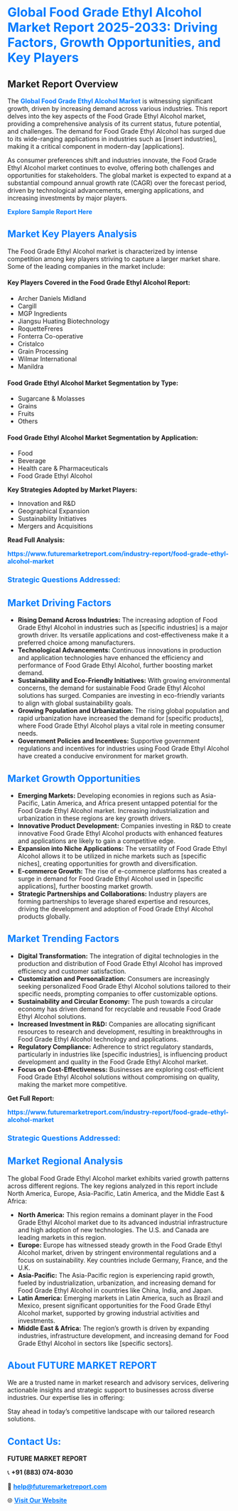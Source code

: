 <h1 style="color: #007BFF;">Global Food Grade Ethyl Alcohol Market Report 2025-2033: Driving Factors, Growth Opportunities, and Key Players</h1>

<section id="overview">
<h2>Market Report Overview</h2>
<p>The <a href="https://www.futuremarketreport.com/industry-report/food-grade-ethyl-alcohol-market" style="color: #007BFF; text-decoration: none;"><strong>Global Food Grade Ethyl Alcohol Market</strong></a> is witnessing significant growth, driven by increasing demand across various industries. This report delves into the key aspects of the Food Grade Ethyl Alcohol market, providing a comprehensive analysis of its current status, future potential, and challenges. The demand for Food Grade Ethyl Alcohol has surged due to its wide-ranging applications in industries such as [insert industries], making it a critical component in modern-day [applications].</p>
<p>As consumer preferences shift and industries innovate, the Food Grade Ethyl Alcohol market continues to evolve, offering both challenges and opportunities for stakeholders. The global market is expected to expand at a substantial compound annual growth rate (CAGR) over the forecast period, driven by technological advancements, emerging applications, and increasing investments by major players.</p>
</section>

<section id="overview">
<p><a href="https://www.futuremarketreport.com/request-sample/reportId=119771" style="color: #007BFF; text-decoration: none;"><strong>Explore Sample Report Here</strong></a></p>
</section>

<section id="key-players">
<h2 style="color: #007BFF;">Market Key Players Analysis</h2>
<p>The Food Grade Ethyl Alcohol market is characterized by intense competition among key players striving to capture a larger market share. Some of the leading companies in the market include:</p>
<h4>Key Players Covered in the Food Grade Ethyl Alcohol Report:</h4>
<ul><li>Archer Daniels Midland</li><li>Cargill</li><li>MGP Ingredients</li><li>Jiangsu Huating Biotechnology</li><li>RoquetteFreres</li><li>Fonterra Co-operative</li><li>Cristalco</li><li>Grain Processing</li><li>Wilmar International</li><li>Manildra</li></ul>
<h4>Food Grade Ethyl Alcohol Market Segmentation by Type:</h4>
<ul><li>Sugarcane &amp; Molasses</li><li>Grains</li><li>Fruits</li><li>Others</li></ul>

<h4>Food Grade Ethyl Alcohol Market Segmentation by Application:</h4>
<ul><li>Food</li><li>Beverage</li><li>Health care &amp; Pharmaceuticals</li><li>Food Grade Ethyl Alcohol</li></ul>
<p><strong>Key Strategies Adopted by Market Players:</strong></p>
<ul>
<li>Innovation and R&D</li>
<li>Geographical Expansion</li>
<li>Sustainability Initiatives</li>
<li>Mergers and Acquisitions</li>
</ul>
</section>

<section>
<p><strong>Read Full Analysis: </strong></p><a href="https://www.futuremarketreport.com/industry-report/food-grade-ethyl-alcohol-market" style="color: #007BFF; text-decoration: none;"><strong>https://www.futuremarketreport.com/industry-report/food-grade-ethyl-alcohol-market</strong></a>
<h3 style="color: #007BFF;">Strategic Questions Addressed:</h3>
</section>

<section id="driving-factors">
<h2 style="color: #007BFF;">Market Driving Factors</h2>
<ul>
<li><strong>Rising Demand Across Industries:</strong> The increasing adoption of Food Grade Ethyl Alcohol in industries such as [specific industries] is a major growth driver. Its versatile applications and cost-effectiveness make it a preferred choice among manufacturers.</li>
<li><strong>Technological Advancements:</strong> Continuous innovations in production and application technologies have enhanced the efficiency and performance of Food Grade Ethyl Alcohol, further boosting market demand.</li>
<li><strong>Sustainability and Eco-Friendly Initiatives:</strong> With growing environmental concerns, the demand for sustainable Food Grade Ethyl Alcohol solutions has surged. Companies are investing in eco-friendly variants to align with global sustainability goals.</li>
<li><strong>Growing Population and Urbanization:</strong> The rising global population and rapid urbanization have increased the demand for [specific products], where Food Grade Ethyl Alcohol plays a vital role in meeting consumer needs.</li>
<li><strong>Government Policies and Incentives:</strong> Supportive government regulations and incentives for industries using Food Grade Ethyl Alcohol have created a conducive environment for market growth.</li>
</ul>
</section>

<section id="growth-opportunities">
<h2 style="color: #007BFF;">Market Growth Opportunities</h2>
<ul>
<li><strong>Emerging Markets:</strong> Developing economies in regions such as Asia-Pacific, Latin America, and Africa present untapped potential for the Food Grade Ethyl Alcohol market. Increasing industrialization and urbanization in these regions are key growth drivers.</li>
<li><strong>Innovative Product Development:</strong> Companies investing in R&D to create innovative Food Grade Ethyl Alcohol products with enhanced features and applications are likely to gain a competitive edge.</li>
<li><strong>Expansion into Niche Applications:</strong> The versatility of Food Grade Ethyl Alcohol allows it to be utilized in niche markets such as [specific niches], creating opportunities for growth and diversification.</li>
<li><strong>E-commerce Growth:</strong> The rise of e-commerce platforms has created a surge in demand for Food Grade Ethyl Alcohol used in [specific applications], further boosting market growth.</li>
<li><strong>Strategic Partnerships and Collaborations:</strong> Industry players are forming partnerships to leverage shared expertise and resources, driving the development and adoption of Food Grade Ethyl Alcohol products globally.</li>
</ul>
</section>

<section id="trending-factors">
<h2 style="color: #007BFF;">Market Trending Factors</h2>
<ul>
<li><strong>Digital Transformation:</strong> The integration of digital technologies in the production and distribution of Food Grade Ethyl Alcohol has improved efficiency and customer satisfaction.</li>
<li><strong>Customization and Personalization:</strong> Consumers are increasingly seeking personalized Food Grade Ethyl Alcohol solutions tailored to their specific needs, prompting companies to offer customizable options.</li>
<li><strong>Sustainability and Circular Economy:</strong> The push towards a circular economy has driven demand for recyclable and reusable Food Grade Ethyl Alcohol solutions.</li>
<li><strong>Increased Investment in R&D:</strong> Companies are allocating significant resources to research and development, resulting in breakthroughs in Food Grade Ethyl Alcohol technology and applications.</li>
<li><strong>Regulatory Compliance:</strong> Adherence to strict regulatory standards, particularly in industries like [specific industries], is influencing product development and quality in the Food Grade Ethyl Alcohol market.</li>
<li><strong>Focus on Cost-Effectiveness:</strong> Businesses are exploring cost-efficient Food Grade Ethyl Alcohol solutions without compromising on quality, making the market more competitive.</li>
</ul>
</section>

<section>
<p><strong>Get Full Report: </strong></p><a href="https://www.futuremarketreport.com/industry-report/food-grade-ethyl-alcohol-market" style="color: #007BFF; text-decoration: none;"><strong>https://www.futuremarketreport.com/industry-report/food-grade-ethyl-alcohol-market</strong></a>
<h3 style="color: #007BFF;">Strategic Questions Addressed:</h3>
</section>


<section id="regional-analysis">
<h2 style="color: #007BFF;">Market Regional Analysis</h2>
<p>The global Food Grade Ethyl Alcohol market exhibits varied growth patterns across different regions. The key regions analyzed in this report include North America, Europe, Asia-Pacific, Latin America, and the Middle East & Africa:</p>
<ul>
<li><strong>North America:</strong> This region remains a dominant player in the Food Grade Ethyl Alcohol market due to its advanced industrial infrastructure and high adoption of new technologies. The U.S. and Canada are leading markets in this region.</li>
<li><strong>Europe:</strong> Europe has witnessed steady growth in the Food Grade Ethyl Alcohol market, driven by stringent environmental regulations and a focus on sustainability. Key countries include Germany, France, and the U.K.</li>
<li><strong>Asia-Pacific:</strong> The Asia-Pacific region is experiencing rapid growth, fueled by industrialization, urbanization, and increasing demand for Food Grade Ethyl Alcohol in countries like China, India, and Japan.</li>
<li><strong>Latin America:</strong> Emerging markets in Latin America, such as Brazil and Mexico, present significant opportunities for the Food Grade Ethyl Alcohol market, supported by growing industrial activities and investments.</li>
<li><strong>Middle East & Africa:</strong> The region’s growth is driven by expanding industries, infrastructure development, and increasing demand for Food Grade Ethyl Alcohol in sectors like [specific sectors].</li>
</ul>
</section>

<footer>
<h2 style="color: #007BFF;">About FUTURE MARKET REPORT</h2>
<p>We are a trusted name in market research and advisory services, delivering actionable insights and strategic support to businesses across diverse industries. Our expertise lies in offering:</p>

<p>Stay ahead in today’s competitive landscape with our tailored research solutions.</p>

<h2 style="color: #007BFF;">Contact Us:</h2>
<p><strong>FUTURE MARKET REPORT</strong></p>
<p>📞 <strong>+91 (883) 074-8030</strong></p>
<p>📧 <strong><a href="mailto:help@futuremarketreport.com" style="color: #007BFF;">help@futuremarketreport.com</a></strong></p>
<p>🌐 <strong><a href="https://www.futuremarketreport.com/" style="color: #007BFF;">Visit Our Website</a></strong></p>
</footer>